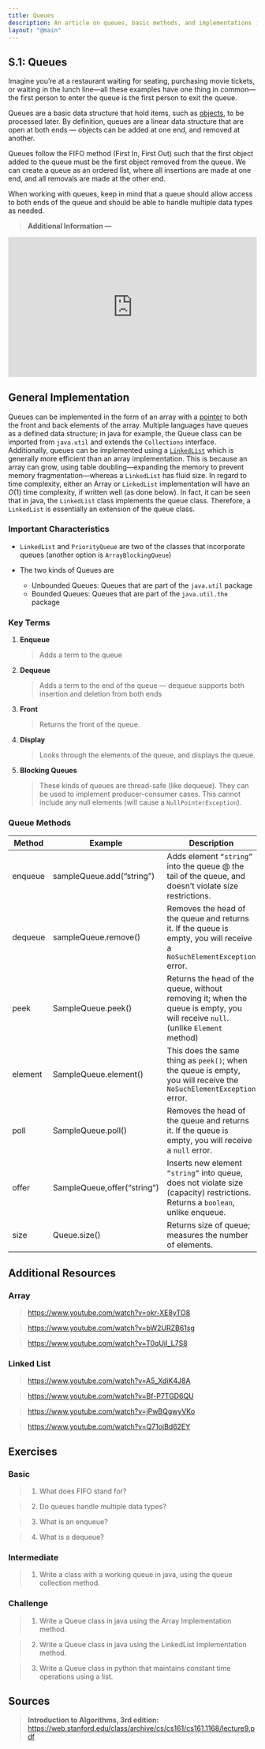 ```yaml
---
title: Queues
description: An article on queues, basic methods, and implementations in python and java.
layout: "@main"
---
```


<script src="https://polyfill.io/v3/polyfill.min.js?features=es6"></script>
<script id="MathJax-script" async src="https://cdn.jsdelivr.net/npm/mathjax@3/es5/tex-mml-chtml.js"></script>
<script type="module" src="https://md-block.verou.me/md-block.js"></script>

## **S.1: Queues**

Imagine you’re at a restaurant waiting for seating, purchasing movie tickets, or waiting in the lunch line—all these examples have one thing in common—the first person to enter the queue is the first person to exit the queue.

Queues are a basic data structure that hold items, such as [objects](/Markdown/pointers-and-object-contents "Pointers and Objects Article"), to be processed later. By definition, queues are a linear data structure that are open at both ends — objects can be added at one end, and removed at another.

Queues follow the FIFO method (First In, First Out) such that the first object added to the queue must be the first object removed from the queue. We can create a queue as an ordered list, where all insertions are made at one end, and all removals are made at the other end.

When working with queues, keep in mind that a queue should allow access to both ends of the queue and should be able to handle multiple data types as needed.

> **Additional Information —**

<div style="position: relative; padding-bottom: 56.25%; height: 0;"><iframe src="https://www.loom.com/embed/141354ecbb2d40269cb24759e91a4767" frameborder="0" webkitallowfullscreen mozallowfullscreen allowfullscreen style="position: absolute; top: 0; left: 0; width: 100%; height: 100%;"></iframe></div>

## General Implementation

Queues can be implemented in the form of an array with a [pointer](/Markdown/pointers-and-object-contents "Pointers and Objects Article") to both the front and back elements of the array. Multiple languages have queues as a defined data structure; in java for example, the Queue class can be imported from `java.util` and extends the `Collections` interface. Additionally, queues can be implemented using a [`LinkedList`](/Markdown/LinkedList "LinkedList Article") which is generally more efficient than an array implementation. This is because an array can grow, using table doubling—expanding the memory to prevent memory fragmentation—whereas a `LinkedList` has fluid size. In regard to time complexity, either an Array or `LinkedList` implementation will have an $O(1)$ time complexity, if written well (as done below). In fact, it can be seen that in java, the `LinkedList` class implements the queue class. Therefore, a `LinkedList` is essentially an extension of the queue class.

### Important Characteristics

- `LinkedList` and `PriorityQueue` are two of the classes that incorporate queues (another option is `ArrayBlockingQueue`)

- The two kinds of Queues are

  - Unbounded Queues: Queues that are part of the `java.util` package
  - Bounded Queues: Queues that are part of the `java.util.the` package

### Key Terms

1.  **Enqueue**

    > Adds a term to the queue

2.  **Dequeue**

    > Adds a term to the end of the queue — dequeue supports both insertion and deletion from both ends

3.  **Front**

    > Returns the front of the queue.

4.  **Display**

    > Looks through the elements of the queue, and displays the queue.

5.  **Blocking Queues**
    > These kinds of queues are thread-safe (like dequeue). They can be used to implement producer-consumer cases. This cannot include any null elements (will cause a `NullPointerException`).

### Queue Methods

| Method  | Example                     | Description                                                                                                                     |
| ------- | --------------------------- | ------------------------------------------------------------------------------------------------------------------------------- |
| enqueue | sampleQueue.add(“string”)   | Adds element `“string”` into the queue @ the tail of the queue, and doesn’t violate size restrictions.                          |
| dequeue | sampleQueue.remove()        | Removes the head of the queue and returns it. If the queue is empty, you will receive a `NoSuchElementException` error.         |
| peek    | SampleQueue.peek()          | Returns the head of the queue, without removing it; when the queue is empty, you will receive `null`. (unlike `Element` method) |
| element | SampleQueue.element()       | This does the same thing as `peek()`; when the queue is empty, you will receive the `NoSuchElementException` error.             |
| poll    | SampleQueue.poll()          | Removes the head of the queue and returns it. If the queue is empty, you will receive a `null` error.                           |
| offer   | SampleQueue,offer(“string”) | Inserts new element `“string”` into queue, does not violate size (capacity) restrictions. Returns a `boolean`, unlike enqueue.  |
| size    | Queue.size()                | Returns size of queue; measures the number of elements.                                                                         |

## Additional Resources

### Array

> https://www.youtube.com/watch?v=okr-XE8yTO8

> https://www.youtube.com/watch?v=bW2URZB61sg

> https://www.youtube.com/watch?v=T0qUiI_L7S8

### Linked List

> https://www.youtube.com/watch?v=A5_XdiK4J8A

> https://www.youtube.com/watch?v=Bf-P7TGD6QU

> https://www.youtube.com/watch?v=jPwBQgwyVKo

> https://www.youtube.com/watch?v=Q71ojBd62EY

## Exercises

### Basic

> 1. What does FIFO stand for?

> 2. Do queues handle multiple data types?

> 3. What is an enqueue?

> 4. What is a dequeue?

### Intermediate

> 1.  Write a class with a working queue in java, using the queue collection method.

### Challenge

> 1.  Write a Queue class in java using the Array Implementation method.

> 2.  Write a Queue class in java using the LinkedList Implementation method.

> 3.  Write a Queue class in python that maintains constant time operations using a list.

## Sources

> **Introduction to Algorithms, 3rd edition:** https://web.stanford.edu/class/archive/cs/cs161/cs161.1168/lecture9.pdf
